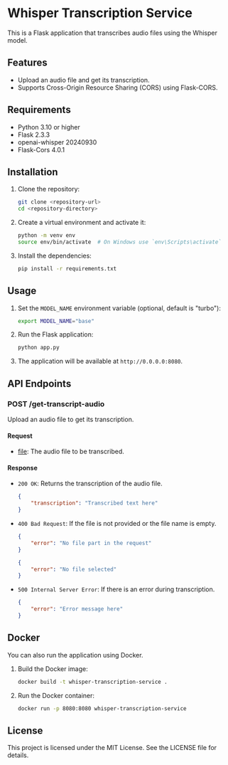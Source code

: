 # Whisper Transcription Service

This is a Flask application that transcribes audio files using the Whisper model.

## Features

- Upload an audio file and get its transcription.
- Supports Cross-Origin Resource Sharing (CORS) using Flask-CORS.

## Requirements

- Python 3.10 or higher
- Flask 2.3.3
- openai-whisper 20240930
- Flask-Cors 4.0.1

## Installation

1. Clone the repository:
    ```sh
    git clone <repository-url>
    cd <repository-directory>
    ```

2. Create a virtual environment and activate it:
    ```sh
    python -m venv env
    source env/bin/activate  # On Windows use `env\Scripts\activate`
    ```

3. Install the dependencies:
    ```sh
    pip install -r requirements.txt
    ```

## Usage

1. Set the `MODEL_NAME` environment variable (optional, default is "turbo"):
    ```sh
    export MODEL_NAME="base"
    ```

2. Run the Flask application:
    ```sh
    python app.py
    ```

3. The application will be available at `http://0.0.0.0:8080`.

## API Endpoints

### POST /get-transcript-audio

Upload an audio file to get its transcription.

#### Request

- [file](http://_vscodecontentref_/0): The audio file to be transcribed.

#### Response

- `200 OK`: Returns the transcription of the audio file.
    ```json
    {
        "transcription": "Transcribed text here"
    }
    ```

- `400 Bad Request`: If the file is not provided or the file name is empty.
    ```json
    {
        "error": "No file part in the request"
    }
    ```

    ```json
    {
        "error": "No file selected"
    }
    ```

- `500 Internal Server Error`: If there is an error during transcription.
    ```json
    {
        "error": "Error message here"
    }
    ```

## Docker

You can also run the application using Docker.

1. Build the Docker image:
    ```sh
    docker build -t whisper-transcription-service .
    ```

2. Run the Docker container:
    ```sh
    docker run -p 8080:8080 whisper-transcription-service
    ```

## License

This project is licensed under the MIT License. See the LICENSE file for details.